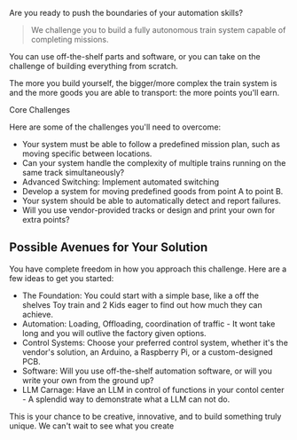 Are you ready to push the boundaries of your automation skills? 

> We challenge you to build a fully autonomous train system capable of completing missions. 

You can use off-the-shelf parts and software, or you can take on the challenge of building everything from scratch. 

The more you build yourself, the bigger/more complex the train system is and the more goods you are able to transport: the more points you'll earn.

Core Challenges

Here are some of the challenges you'll need to overcome:

* Your system must be able to follow a predefined mission plan, such as moving specific between locations.
* Can your system handle the complexity of multiple trains running on the same track simultaneously?
* Advanced Switching: Implement automated switching
*  Develop a system for moving predefined goods from point A to point B.
* Your system should be able to automatically detect and report failures.
* Will you use vendor-provided tracks or design and print your own for extra points?

## Possible Avenues for Your Solution

You have complete freedom in how you approach this challenge. Here are a few ideas to get you started:

* The Foundation: You could start with a simple base, like a off the shelves Toy train and 2 Kids eager to find out how much they can achieve.
* Automation: Loading, Offloading, coordination of traffic - It wont take long and you will outlive the factory given options.
* Control Systems: Choose your preferred control system, whether it's the vendor's solution, an Arduino, a Raspberry Pi, or a custom-designed PCB.
* Software: Will you use off-the-shelf automation software, or will you write your own from the ground up?
* LLM Carnage: Have an LLM in control of functions in your contol center - A splendid way to demonstrate what a LLM can not do.

This is your chance to be creative, innovative, and to build something truly unique. We can't wait to see what you create
